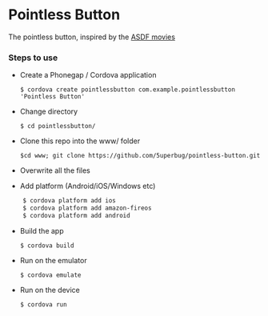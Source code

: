 Pointless Button
========================

The pointless button, inspired by the [ASDF movies](http://knowyourmeme.com/memes/asdfmovie)

### Steps to use
+ Create a Phonegap / Cordova application
	
    `$ cordova create pointlessbutton com.example.pointlessbutton 'Pointless Button'`

+ Change directory
	
    `$ cd pointlessbutton/`

+ Clone this repo into the www/ folder
	
    `$cd www; git clone https://github.com/5uperbug/pointless-button.git`

+ Overwrite all the files

+ Add platform (Android/iOS/Windows etc)

```bash
    $ cordova platform add ios
    $ cordova platform add amazon-fireos
    $ cordova platform add android
```
+ Build the app
	
    `$ cordova build`
	
+ Run on the emulator
	
    `$ cordova emulate`

+ Run on the device
	
    `$ cordova run`
